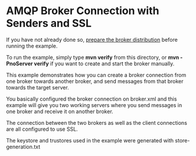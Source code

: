 # AMQP Broker Connection with Senders and SSL

If you have not already done so, [prepare the broker distribution](../../../../README.md#getting-started) before running the example.
 
To run the example, simply type **mvn verify** from this directory, or **mvn -PnoServer verify** if you want to create and start the broker manually.
 
This example demonstrates how you can create a broker connection from one broker towards another broker, and send messages from that broker towards the target server.
 
You basically configured the broker connection on broker.xml and this example will give you two working servers where you send messages in one broker and receive it on another broker.
 
The connection between the two brokers as well as the client connections are all configured to use SSL.

The keystore and trustores used in the example were generated with store-generation.txt
